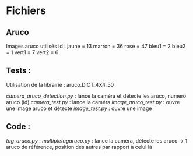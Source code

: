 # Fichiers
## Aruco
Images aruco utilisés
id :
jaune = 13
marron = 36
rose = 47
bleu1 = 2 
bleu2 = 1
vert1 = 7
vert2 = 6

## Tests :
Utilisation de la librairie : aruco.DICT_4X4_50 

*camera_aruco_detection.py*  : lance la caméra et détecte les aruco, numero aruco (id)
*camera_test.py*             : lance la caméra
*image_aruco_test.py*        : ouvre une image aruco et détecte 
*image_test.py*              : ouvre une image

## Code :
*tag_aruco.py*              : 
*multipletagaruco.py*       : lance la caméra, détecte les aruco -> 1 aruco de référence, position des autres par rapport à celui là 

